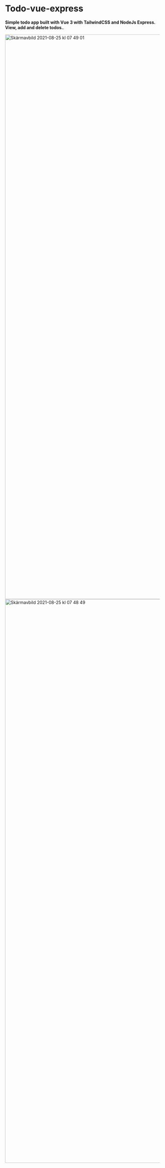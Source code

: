 # Todo-vue-express
**Simple todo app built with Vue 3 with TailwindCSS and NodeJs Express.  
View, add and delete todos.**. 


<img width="1831" alt="Skärmavbild 2021-08-25 kl  07 49 01" src="https://user-images.githubusercontent.com/72130990/130733603-cf293c5a-830b-48a4-9d35-6fced2f1691c.png">
<img width="1828" alt="Skärmavbild 2021-08-25 kl  07 48 49" src="https://user-images.githubusercontent.com/72130990/130733595-94d58ad2-f4d7-45c8-a190-a725a2ee6748.png">




